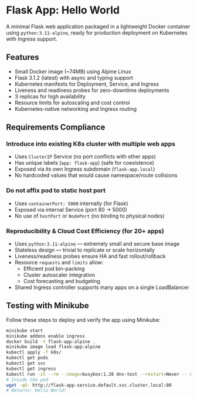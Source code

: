 # Flask App: Hello World

A minimal Flask web application packaged in a lightweight Docker container using `python:3.11-alpine`, ready for production deployment on Kubernetes with Ingress support.

## Features

- Small Docker image (~74MB) using Alpine Linux
- Flask 3.1.2 (latest) with async and typing support
- Kubernetes manifests for Deployment, Service, and Ingress
- Liveness and readiness probes for zero-downtime deployments
- 3 replicas for high availability
- Resource limits for autoscaling and cost control
- Kubernetes-native networking and Ingress routing

## Requirements Compliance

### Introduce into existing K8s cluster with multiple web apps

- Uses `ClusterIP` Service (no port conflicts with other apps)
- Has unique labels (`app: flask-app`) (safe for coexistence)
- Exposed via its own Ingress subdomain (`flask-app.local`)
- No hardcoded values that would cause namespace/route collisions

### Do not affix pod to static host port

- Uses `containerPort: 5000` internally (for Flask)
- Exposed via internal Service (port 80 → 5000)
- No use of `hostPort` or `NodePort` (no binding to physical nodes)

### Reproducibility & Cloud Cost Efficiency (for 20+ apps)

- Uses `python:3.11-alpine` — extremely small and secure base image
- Stateless design — trivial to replicate or scale horizontally
- Liveness/readiness probes ensure HA and fast rollout/rollback
- Resource `requests` and `limits` allow:
  - Efficient pod bin-packing
  - Cluster autoscaler integration
  - Cost forecasting and budgeting
- Shared Ingress controller supports many apps on a single LoadBalancer

## Testing with Minikube

Follow these steps to deploy and verify the app using Minikube:

```bash
minikube start
minikube addons enable ingress
docker build -t flask-app:alpine .
minikube image load flask-app:alpine
kubectl apply -f k8s/
kubectl get pods
kubectl get svc
kubectl get ingress
kubectl run -it --rm --image=busybox:1.28 dns-test --restart=Never -- sh
# Inside the pod
wget -qO- http://flask-app-service.default.svc.cluster.local:80
# Returns: Hello World!

```
